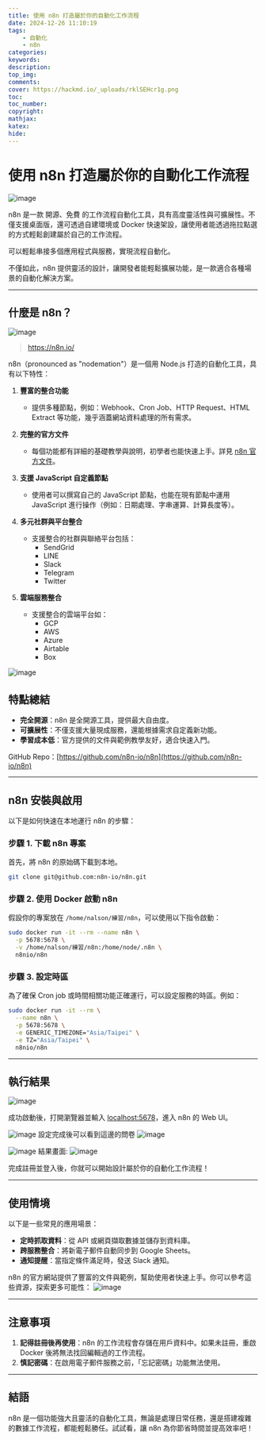 ```yaml
---
title: 使用 n8n 打造屬於你的自動化工作流程
date: 2024-12-26 11:10:19
tags:   
    - 自動化
    - n8n
categories:
keywords:
description:
top_img:
comments:
cover: https://hackmd.io/_uploads/rklSEHcr1g.png
toc:
toc_number:
copyright:
mathjax:
katex:
hide:
---
```


# 使用 n8n 打造屬於你的自動化工作流程

![image](https://hackmd.io/_uploads/rklSEHcr1g.png)

n8n 是一款 開源、免費 的工作流程自動化工具，具有高度靈活性與可擴展性。不僅支援桌面版，還可透過自建環境或 Docker 快速架設，讓使用者能透過拖拉點選的方式輕鬆創建屬於自己的工作流程。

可以輕鬆串接多個應用程式與服務，實現流程自動化。

不僅如此，n8n 提供靈活的設計，讓開發者能輕鬆擴展功能，是一款適合各種場景的自動化解決方案。

---

## 什麼是 n8n？

![image](https://hackmd.io/_uploads/rJl0QB5Syx.png)
>https://n8n.io/

n8n（pronounced as "nodemation"）是一個用 Node.js 打造的自動化工具，具有以下特性：

1. **豐富的整合功能**  
   - 提供多種節點，例如：Webhook、Cron Job、HTTP Request、HTML Extract 等功能，幾乎涵蓋網站資料處理的所有需求。

2. **完整的官方文件**  
   - 每個功能都有詳細的基礎教學與說明，初學者也能快速上手。詳見 [n8n 官方文件](https://docs.n8n.io)。

3. **支援 JavaScript 自定義節點**  
   - 使用者可以撰寫自己的 JavaScript 節點，也能在現有節點中運用 JavaScript 進行操作（例如：日期處理、字串運算、計算長度等）。  

4. **多元社群與平台整合**  
   - 支援整合的社群與聯絡平台包括：  
     - SendGrid  
     - LINE  
     - Slack  
     - Telegram  
     - Twitter  

5. **雲端服務整合**  
   - 支援整合的雲端平台如：  
     - GCP  
     - AWS  
     - Azure  
     - Airtable  
     - Box  

![image](https://hackmd.io/_uploads/HyhQOr5Byl.png)


## **特點總結**  
- **完全開源**：n8n 是全開源工具，提供最大自由度。
- **可擴展性**：不僅支援大量現成服務，還能根據需求自定義新功能。
- **學習成本低**：官方提供的文件與範例教學友好，適合快速入門。  

GitHub Repo：[https://github.com/n8n-io/n8n](https://github.com/n8n-io/n8n) 


---

## n8n 安裝與啟用

以下是如何快速在本地運行 n8n 的步驟：

### 步驟 1. 下載 n8n 專案

首先，將 n8n 的原始碼下載到本地。

```bash
git clone git@github.com:n8n-io/n8n.git
```

### 步驟 2. 使用 Docker 啟動 n8n

假設你的專案放在 `/home/nalson/練習/n8n`，可以使用以下指令啟動：

```bash
sudo docker run -it --rm --name n8n \
  -p 5678:5678 \
  -v /home/nalson/練習/n8n:/home/node/.n8n \
  n8nio/n8n
```

### 步驟 3. 設定時區

為了確保 Cron job 或時間相關功能正確運行，可以設定服務的時區。例如：

```bash
sudo docker run -it --rm \
  --name n8n \
  -p 5678:5678 \
  -e GENERIC_TIMEZONE="Asia/Taipei" \
  -e TZ="Asia/Taipei" \
  n8nio/n8n
```

---

## 執行結果

![image](https://hackmd.io/_uploads/SyUyIBcH1g.png)

成功啟動後，打開瀏覽器並輸入 [localhost:5678](http://localhost:5678)，進入 n8n 的 Web UI。

![image](https://hackmd.io/_uploads/Hy8ZIr5Syl.png)
設定完成後可以看到這邊的問卷
![image](https://hackmd.io/_uploads/HkQfUSqS1g.png)

![image](https://hackmd.io/_uploads/ryufUBqrJg.png)
結果畫面:
![image](https://hackmd.io/_uploads/SkmwIrqHke.png)

完成註冊並登入後，你就可以開始設計屬於你的自動化工作流程！

---

## 使用情境
以下是一些常見的應用場景：
- **定時抓取資料**：從 API 或網頁擷取數據並儲存到資料庫。
- **跨服務整合**：將新電子郵件自動同步到 Google Sheets。
- **通知提醒**：當指定條件滿足時，發送 Slack 通知。

n8n 的官方網站提供了豐富的文件與範例，幫助使用者快速上手。你可以參考這些資源，探索更多可能性：
![image](https://hackmd.io/_uploads/rycCDB5HJx.png)

---

## 注意事項

1. **記得註冊後再使用**：n8n 的工作流程會存儲在用戶資料中。如果未註冊，重啟 Docker 後將無法找回編輯過的工作流程。
2. **慎記密碼**：在啟用電子郵件服務之前，「忘記密碼」功能無法使用。

---

## 結語

n8n 是一個功能強大且靈活的自動化工具，無論是處理日常任務，還是搭建複雜的數據工作流程，都能輕鬆勝任。試試看，讓 n8n 為你節省時間並提高效率吧！

